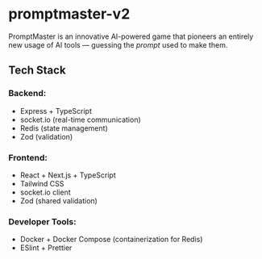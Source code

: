 # promptmaster-v2
PromptMaster is an innovative AI-powered game that pioneers an entirely new usage of AI tools — guessing the *prompt* used to make them.

## Tech Stack
### Backend:
- Express + TypeScript
- socket.io (real-time communication)
- Redis (state management)
- Zod (validation)

### Frontend:
- React + Next.js + TypeScript
- Tailwind CSS
- socket.io client
- Zod (shared validation)

### Developer Tools:
- Docker + Docker Compose (containerization for Redis)
- ESlint + Prettier
